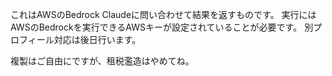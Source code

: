 これはAWSのBedrock Claudeに問い合わせて結果を返すものです。
実行にはAWSのBedrockを実行できるAWSキーが設定されていることが必要です。
別プロフィール対応は後日行います。

複製はご自由にですが、租税濫造はやめてね。

